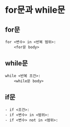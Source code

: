 # for문과 while문

## for문
    for <변수> in <반복 범위>:
        <for문 body>

## while문
    while <반복 조건>:
        <while문 body>

## if문
    - if <조건>:
    - if <변수> in <범위>:
    - if <변수> not in <범위>:
